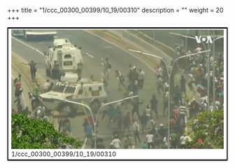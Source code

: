 +++
title = "1/ccc_00300_00399/10_19/00310"
description = ""
weight = 20
+++

<table style="border:2px solid black;max-width:800px;max-height:800px;" 
><tr><td>
<img class="center-fit-jpg"
src="/jpg_/aaa_20190430_NxaOmWaI8sI_00309.jpg">
1/ccc_00300_00399/10_19/00310
</img></td></tr></table>

